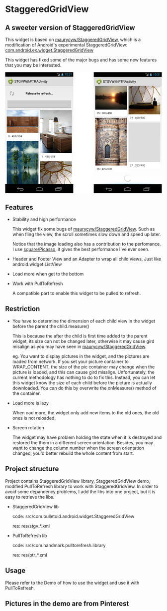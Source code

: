 StaggeredGridView
=================

## A sweeter version of StaggeredGridView

This widget is based on [maurycyw/StaggeredGridView][1], which is a modification of Android's experimental StaggeredGridView: [com.android.ex.widget.StaggeredGridView][2]

This widget has fixed some of the major bugs and has some new features that you may be interested.

![](snapshot/snap.png)

## Features

* Stability and high performance

  This widget fix some bugs of [maurycyw/StaggeredGridView][1]. Such as when fling the view, the scroll sometimes slow down and speed up later.

  Notice that the image loading also has a contribution to the perfomance. I use [square/Picasso][3], it gives the best performance I've ever seen.
* Header and Footer View and an Adapter to wrap all child views, Just like android.widget.ListView
* Load more when get to the bottom
* Work with PullToRefresh

  A compatible part to enable this widget to be pulled to refresh.

## Restriction

* You have to determine the dimension of each child view in the widget before the parent the child.measure()

  This is because the after the child is first time added to the parent widget, its size can not be changed later, otherwise it may cause gird misalign as you may have seen in [maurycyw/StaggeredGridView][1].
  
  eg. You want to display pictures in the widget, and the pictures are loaded from network. 
  If you set your picture container to WRAP_CONTENT, the size of the pic container may change when the picture is loaded, and this can cause gird misalige. 
  Unfortunately, the current methodology has nothing to do to fix this. 
  Instead, you can let this widget know the size of each child before the picture is actually downloaded. 
  You can do this by overwrite the onMeasure() method of the container.

* Load more is lazy

  When oad more, the widget only add new items to the old ones, the old ones is not reloaded.

* Screen rotation

  The widget may have problem holding the state when it is destroyed and restored the them in a different screen orientation.
  Besides, you may want to change the column number when the screen orientation changed, you'd better rebuild the whole content from start.

## Project structure

Project contains StaggeredGridView library, StaggeredGridView demo, modified PullToRefresh library to work with StaggeredGridView.
In order to avoid some depandency problems, I add the libs into one project, but it is easy to retrieve the libs.
* StaggeredGridView lib

  code: src/com.bulletoid.android.widget.StaggeredGridView
  
  res: res/stgv_*.xml
* PullToRefresh lib

  code: src/com.handmark.pulltorefresh.library
  
  res: res/ptr_*.xml

## Usage

Please refer to the Demo of how to use the widget and use it with PullToRefresh.

## Pictures in the demo are from Pinterest

[1]: https://github.com/maurycyw/StaggeredGridView
[2]: http://grepcode.com/file/repository.grepcode.com/java/ext/com.google.android/android/4.3_r2.1/com/android/ex/widget/StaggeredGridView.java?av=f
[3]: https://github.com/square/picasso
